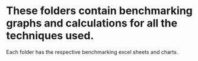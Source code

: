 # These folders contain benchmarking graphs and calculations for all the techniques used.

Each folder has the respective benchmarking excel sheets and charts.
